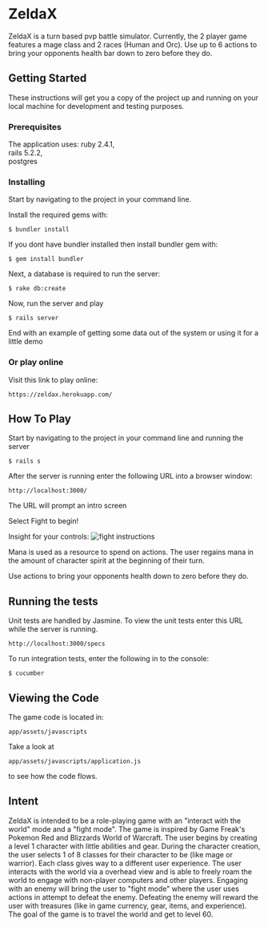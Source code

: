 # ZeldaX

ZeldaX is a turn based pvp battle simulator. Currently, the 2 player game features a mage class and 2 races (Human and Orc). Use up to 6 actions to bring your opponents health bar down to zero before they do.

## Getting Started

These instructions will get you a copy of the project up and running on your local machine for development and testing purposes.

### Prerequisites
The application uses:
ruby 2.4.1,  
rails 5.2.2,  
postgres

### Installing
Start by navigating to the project in your command line.

Install the required gems with:
```
$ bundler install
```
If you dont have bundler installed then install bundler gem with:

```
$ gem install bundler
```

Next, a database is required to run the server:
```
$ rake db:create
```

Now, run the server and play
```
$ rails server
```

End with an example of getting some data out of the system or using it for a little demo

### Or play online
Visit this link to play online:

```
https://zeldax.herokuapp.com/
```

## How To Play
Start by navigating to the project in your command line and running the server
```
$ rails s
```
After the server is running enter the following URL into a browser window:
```
http://localhost:3000/
```
The URL will prompt an intro screen

Select Fight to begin!

Insight for your controls:
![fight instructions](https://i.ibb.co/SxFSbP2/Screen-Shot-2018-12-30-at-12-37-13-PM.png)

Mana is used as a resource to spend on actions. The user regains mana in the amount of character spirit at the beginning of their turn.

Use actions to bring your opponents health down to zero before they do. 

## Running the tests

Unit tests are handled by Jasmine. To view the unit tests enter this URL while the server is running.
```
http://localhost:3000/specs
```

To run integration tests, enter the following in to the console:

```
$ cucumber
```
## Viewing the Code
The game code is located in:
```
app/assets/javascripts
```
Take a look at
```
app/assets/javascripts/application.js
```
to see how the code flows.

## Intent

ZeldaX is intended to be a role-playing game with an "interact with the world" mode and a "fight mode". The game is inspired by Game Freak's Pokemon Red and Blizzards World of Warcraft. The user begins by creating a level 1 character with little abilities and gear. During the character creation, the user selects 1 of 8 classes for their character to be (like mage or warrior). Each class gives way to a different user experience. The user interacts with the world via a overhead view and is able to freely roam the world to engage with non-player computers and other players. Engaging with an enemy will bring the user to "fight mode" where the user uses actions in attempt to defeat the enemy. Defeating the enemy will reward the user with treasures (like in game currency, gear, items, and experience). The goal of the game is to travel the world and get to level 60.


